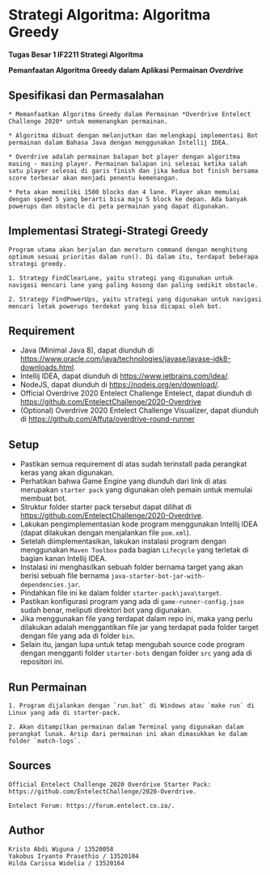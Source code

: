 # Strategi Algoritma: Algoritma Greedy
**Tugas Besar 1 IF2211 Strategi Algoritma** 

**Pemanfaatan Algoritma Greedy dalam Aplikasi Permainan *Overdrive***

## Spesifikasi dan Permasalahan
```
* Memanfaatkan Algoritma Greedy dalam Permainan *Overdrive Entelect Challenge 2020* untuk memenangkan permainan.

* Algoritma dibuat dengan melanjutkan dan melengkapi implementasi Bot permainan dalam Bahasa Java dengan menggunakan Intellij IDEA.

* Overdrive adalah permainan balapan bot player dengan algoritma masing - masing player. Permainan balapan ini selesai ketika salah satu player selesai di garis finish dan jika kedua bot finish bersama score terbesar akan menjadi penentu kemenangan.

* Peta akan memiliki 1500 blocks dan 4 lane. Player akan memulai dengan speed 5 yang berarti bisa maju 5 block ke depan. Ada banyak powerups dan obstacle di peta permainan yang dapat digunakan.
```

## Implementasi Strategi-Strategi Greedy
```
Program utama akan berjalan dan mereturn command dengan menghitung optimum sesuai prioritas dalam run(). Di dalam itu, terdapat beberapa strategi greedy.

1. Strategy FindClearLane, yaitu strategi yang digunakan untuk navigasi mencari lane yang paling kosong dan paling sedikit obstacle.

2. Strategy FindPowerUps, yaitu strategi yang digunakan untuk navigasi mencari letak powerups terdekat yang bisa dicapai oleh bot.
```

## Requirement
* Java (Minimal Java 8), dapat diunduh di https://www.oracle.com/java/technologies/javase/javase-jdk8-downloads.html.
* Intellij IDEA, dapat diunduh di https://www.jetbrains.com/idea/.
* NodeJS, dapat diunduh di https://nodejs.org/en/download/.
* Official Overdrive 2020 Entelect Challenge Entelect, dapat diunduh di https://github.com/EntelectChallenge/2020-Overdrive
* (Optional) Overdrive 2020 Entelect Challenge Visualizer, dapat diunduh di https://github.com/Affuta/overdrive-round-runner

## Setup
* Pastikan semua requirement di atas sudah terinstall pada perangkat keras yang akan digunakan.
* Perhatikan bahwa Game Engine yang diunduh dari link di atas merupakan `starter pack` yang digunakan oleh pemain untuk memulai membuat bot.
* Struktur folder starter pack tersebut dapat dilihat di https://github.com/EntelectChallenge/2020-Overdrive.
* Lakukan pengimplementasian kode program menggunakan Intellij IDEA (dapat dilakukan dengan menjalankan file `pom.xml`).
* Setelah diimplementasikan, lakukan instalasi program dengan menggunakan `Maven Toolbox` pada bagian `Lifecycle` yang terletak di bagian kanan Intellij IDEA.
* Instalasi ini menghasilkan sebuah folder bernama target yang akan berisi sebuah file bernama `java-starter-bot-jar-with-dependencies.jar`.
* Pindahkan file ini ke dalam folder `starter-pack\java\target`.
* Pastikan konfigurasi program yang ada di `game-runner-config.json` sudah benar, meliputi direktori bot yang digunakan.
* Jika menggunakan file yang terdapat dalam repo ini, maka yang perlu dilakukan adalah menggantikan file jar yang terdapat pada folder target dengan file yang ada di folder `bin`.
* Selain itu, jangan lupa untuk tetap mengubah source code program dengan mengganti folder `starter-bots` dengan folder `src` yang ada di repositori ini.

## Run Permainan
```
1. Program dijalankan dengan `run.bat` di Windows atau `make run` di Linux yang ada di starter-pack.

2. Akan ditampilkan permainan dalam Terminal yang digunakan dalam perangkat lunak. Arsip dari permainan ini akan dimasukkan ke dalam folder `match-logs`.
```

## Sources
```
Official Entelect Challenge 2020 Overdrive Starter Pack: https://github.com/EntelectChallenge/2020-Overdrive.

Entelect Forum: https://forum.entelect.co.za/.
```

## Author
```
Kristo Abdi Wiguna / 13520058
Yakobus Iryanto Prasethio / 13520104
Hilda Carissa Widelia / 13520164
```